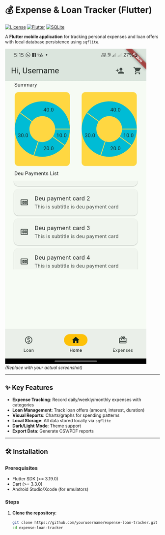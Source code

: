 # 💰 Expense & Loan Tracker (Flutter)

[![License](https://img.shields.io/badge/license-MIT-blue.svg)](https://opensource.org/licenses/MIT)
[![Flutter](https://img.shields.io/badge/Flutter-3.19-blue?logo=flutter)](https://flutter.dev)
[![SQLite](https://img.shields.io/badge/SQLite-3.43-green?logo=sqlite)](https://sqlite.org)

A **Flutter mobile application** for tracking personal expenses and loan offers with local database persistence using `sqflite`.

![App Screenshot](assets/images/app.jpg) *(Replace with your actual screenshot)*

---

## ✨ Key Features
- **Expense Tracking**: Record daily/weekly/monthly expenses with categories
- **Loan Management**: Track loan offers (amount, interest, duration)
- **Visual Reports**: Charts/graphs for spending patterns
- **Local Storage**: All data stored locally via `sqflite`
- **Dark/Light Mode**: Theme support
- **Export Data**: Generate CSV/PDF reports

---

## 🛠️ Installation
### Prerequisites
- Flutter SDK (>= 3.19.0)
- Dart (>= 3.3.0)
- Android Studio/Xcode (for emulators)

### Steps
1. **Clone the repository**:
   ```bash
   git clone https://github.com/yourusername/expense-loan-tracker.git
   cd expense-loan-tracker